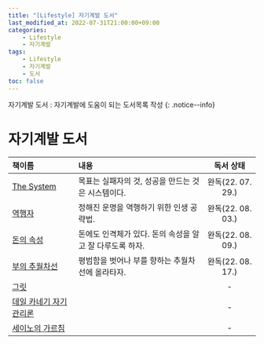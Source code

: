 ```yaml
---
title: "[Lifestyle] 자기계발 도서"
last_modified_at: 2022-07-31T21:00:00+09:00
categories:
    - Lifestyle
    - 자기계발
tags:
    - Lifestyle
    - 자기계발
    - 도서
toc: false
---
```


자기계발 도서 : 자기계발에 도움이 되는 도서목록 작성
{: .notice--info}

# 자기계발 도서

| 책이름                                                                                                      | 내용                                |      독서 상태      |
|:---------------------------------------------------------------------------------------------------------|:----------------------------------|:---------------:|
| [The System](http://www.yes24.com/Product/Goods/91159620)                                                | 목표는 실패자의 것, 성공을 만드는 것은 시스템이다.     | 완독(22. 07. 29.) |
| [역행자](http://www.yes24.com/Product/Goods/109705390)                                                      | 정해진 운명을 역행하기 위한 인생 공략법.           | 완독(22. 08. 03.) | 
| [돈의 속성](http://www.kyobobook.co.kr/product/detailViewKor.laf?mallGb=KOR&ejkGb=KOR&barcode=9791188331796) | 돈에도 인격체가 있다. 돈의 속성을 알고 잘 다루도록 하자. | 완독(22. 08. 09.) |
| [부의 추월차선](http://www.yes24.com/Product/Goods/9440838)                                                    | 평범함을 벗어나 부를 향하는 추월차선에 올라타자.       | 완독(22. 08. 17.) |        
| [그릿](http://www.yes24.com/Product/Goods/32616060)                                                        |                                   |        -        |             
| [데일 카네기 자기관리론](https://www.aladin.co.kr/m/mproduct.aspx?ISBN=K432737052&start=pm_naver)                  |                                   |        -        |             
| [세이노의 가르침](http://item.gmarket.co.kr/Item?goodscode=2301637852)                                          |                                   |        -        |             
